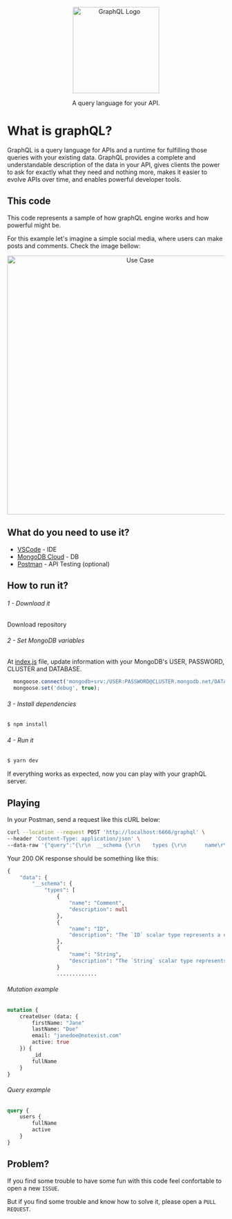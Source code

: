 <p align="center">
  <a href="https://graphql.org/" target="blank"><img src="https://upload.wikimedia.org/wikipedia/commons/thumb/1/17/GraphQL_Logo.svg/1200px-GraphQL_Logo.svg.png" width="200" alt="GraphQL Logo" /></a>
</p>

  <p align="center">A query language for your API.</p>
    <p align="center">

# What is graphQL?
GraphQL is a query language for APIs and a runtime for fulfilling those queries with your existing data. GraphQL provides a complete and understandable description of the data in your API, gives clients the power to ask for exactly what they need and nothing more, makes it easier to evolve APIs over time, and enables powerful developer tools.

## This code
This code represents a sample of how graphQL engine works and how powerful might be.

For this example let's imagine a simple social media, where users can make posts and comments. Check the image bellow:

<p align="center">
  <a href="https://ibb.co/6rvJdGc" target="blank"><img src="https://i.ibb.co/Bc4K1vH/Untitled.jpg" width="600" alt="Use Case" /></a>
</p>

## What do you need to use it?

  - [VSCode](https://code.visualstudio.com/) - IDE
  - [MongoDB Cloud](https://cloud.mongodb.com/) - DB
  - [Postman](https://www.postman.com/) - API Testing (optional)

## How to run it?

###### 1 - Download it
Download repository 

###### 2 - Set MongoDB variables
At [index.js](https://github.com/it0dan/graphql/blob/main/src/index.js) file, update information with your MongoDB's USER, PASSWORD, CLUSTER and DATABASE.
```javascript
  mongoose.connect('mongodb+srv:/USER:PASSWORD@CLUSTER.mongodb.net/DATABASE');
  mongoose.set('debug', true);
```

###### 3 - Install dependencies
```bash
$ npm install
```

###### 4 - Run it
```bash
$ yarn dev
```


If everything works as expected, now you can play with your graphQL server.

## Playing
In your Postman, send a request like this cURL below:
```bash
curl --location --request POST 'http://localhost:6666/graphql' \
--header 'Content-Type: application/json' \
--data-raw '{"query":"{\r\n  __schema {\r\n    types {\r\n      name\r\n      description\r\n    }\r\n  }\r\n}","variables":{}}'
```

Your 200 OK response should be something like this:
```graphql
{
    "data": {
        "__schema": {
            "types": [
                {
                    "name": "Comment",
                    "description": null
                },
                {
                    "name": "ID",
                    "description": "The `ID` scalar type represents a unique identifier, often used to refetch an object or as key for a cache. The ID type appears in a JSON response as a String; however, it is not intended to be human-readable. When expected as an input type, any string (such as `\"4\"`) or integer (such as `4`) input value will be accepted as an ID."
                },
                {
                    "name": "String",
                    "description": "The `String` scalar type represents textual data, represented as UTF-8 character sequences. The String type is most often used by GraphQL to represent free-form human-readable text."
                }
                .............
```

###### Mutation example
```graphql
mutation {
    createUser (data: {
        firstName: "Jane"
        lastName: "Doe"
        email: "janedoe@notexist.com"
        active: true
    }) {
        _id
        fullName
    }
}
```

###### Query example
```graphql
query {
    users {
        fullName
        active
    }
}
```

## Problem?
If you find some trouble to have some fun with this code feel confortable to open a new `ISSUE`.

But if you find some trouble and know how to solve it, please open a `PULL REQUEST`.
